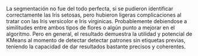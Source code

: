 La segmentación no fue del todo perfecta, si se pudieron identificar correctamente las Iris setosas, pero hubieron ligeras complicaciones al tratar con las Iris versicolor e Iris virginicas.
Probablemente debiendose a similitudes entre ambos tipos de flores o algún punto a mejorar en el algoritmo. Pero en general, el resultado demuestra la utilidad y potencial de KMeans al momento de detectar
detectar patrones sin etiquetas previas, teniendo la capacidad de dar resultados bastante precisos y coherentes.
